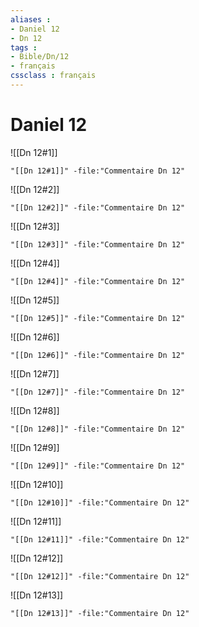 ```yaml
---
aliases : 
- Daniel 12
- Dn 12
tags : 
- Bible/Dn/12
- français
cssclass : français
---
```


# Daniel 12

![[Dn 12#1]]

```query
"[[Dn 12#1]]" -file:"Commentaire Dn 12"
```

![[Dn 12#2]]

```query
"[[Dn 12#2]]" -file:"Commentaire Dn 12"
```

![[Dn 12#3]]

```query
"[[Dn 12#3]]" -file:"Commentaire Dn 12"
```

![[Dn 12#4]]

```query
"[[Dn 12#4]]" -file:"Commentaire Dn 12"
```

![[Dn 12#5]]

```query
"[[Dn 12#5]]" -file:"Commentaire Dn 12"
```

![[Dn 12#6]]

```query
"[[Dn 12#6]]" -file:"Commentaire Dn 12"
```

![[Dn 12#7]]

```query
"[[Dn 12#7]]" -file:"Commentaire Dn 12"
```

![[Dn 12#8]]

```query
"[[Dn 12#8]]" -file:"Commentaire Dn 12"
```

![[Dn 12#9]]

```query
"[[Dn 12#9]]" -file:"Commentaire Dn 12"
```

![[Dn 12#10]]

```query
"[[Dn 12#10]]" -file:"Commentaire Dn 12"
```

![[Dn 12#11]]

```query
"[[Dn 12#11]]" -file:"Commentaire Dn 12"
```

![[Dn 12#12]]

```query
"[[Dn 12#12]]" -file:"Commentaire Dn 12"
```

![[Dn 12#13]]

```query
"[[Dn 12#13]]" -file:"Commentaire Dn 12"
```

